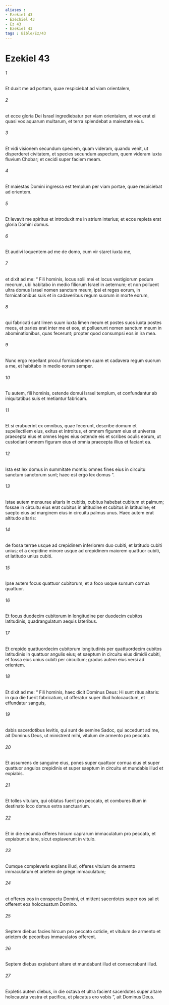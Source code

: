 ```yaml
---
aliases : 
- Ezekiel 43
- Ézéchiel 43
- Ez 43
- Ezekiel 43
tags : Bible/Ez/43
---
```


# Ezekiel 43

###### 1
Et duxit me ad portam, quae respiciebat ad viam orientalem, 
###### 2
et ecce gloria Dei Israel ingrediebatur per viam orientalem, et vox erat ei quasi vox aquarum multarum, et terra splendebat a maiestate eius. 
###### 3
Et vidi visionem secundum speciem, quam videram, quando venit, ut disperderet civitatem, et species secundum aspectum, quem videram iuxta fluvium Chobar; et cecidi super faciem meam.
###### 4
Et maiestas Domini ingressa est templum per viam portae, quae respiciebat ad orientem. 
###### 5
Et levavit me spiritus et introduxit me in atrium interius; et ecce repleta erat gloria Domini domus. 
###### 6
Et audivi loquentem ad me de domo, cum vir staret iuxta me, 
###### 7
et dixit ad me: “ Fili hominis, locus solii mei et locus vestigiorum pedum meorum, ubi habitabo in medio filiorum Israel in aeternum; et non polluent ultra domus Israel nomen sanctum meum, ipsi et reges eorum, in fornicationibus suis et in cadaveribus regum suorum in morte eorum, 
###### 8
qui fabricati sunt limen suum iuxta limen meum et postes suos iuxta postes meos, et paries erat inter me et eos, et polluerunt nomen sanctum meum in abominationibus, quas fecerunt; propter quod consumpsi eos in ira mea. 
###### 9
Nunc ergo repellant procul fornicationem suam et cadavera regum suorum a me, et habitabo in medio eorum semper.
###### 10
Tu autem, fili hominis, ostende domui Israel templum, et confundantur ab iniquitatibus suis et metiantur fabricam. 
###### 11
Et si erubuerint ex omnibus, quae fecerunt, describe domum et supellectilem eius, exitus et introitus, et omnem figuram eius et universa praecepta eius et omnes leges eius ostende eis et scribes oculis eorum, ut custodiant omnem figuram eius et omnia praecepta illius et faciant ea. 
###### 12
Ista est lex domus in summitate montis: omnes fines eius in circuitu sanctum sanctorum sunt; haec est ergo lex domus ”.
###### 13
Istae autem mensurae altaris in cubitis, cubitus habebat cubitum et palmum; fossae in circuitu eius erat cubitus in altitudine et cubitus in latitudine; et saepto eius ad marginem eius in circuitu palmus unus. Haec autem erat altitudo altaris: 
###### 14
de fossa terrae usque ad crepidinem inferiorem duo cubiti, et latitudo cubiti unius; et a crepidine minore usque ad crepidinem maiorem quattuor cubiti, et latitudo unius cubiti. 
###### 15
Ipse autem focus quattuor cubitorum, et a foco usque sursum cornua quattuor. 
###### 16
Et focus duodecim cubitorum in longitudine per duodecim cubitos latitudinis, quadrangulatum aequis lateribus. 
###### 17
Et crepido quattuordecim cubitorum longitudinis per quattuordecim cubitos latitudinis in quattuor angulis eius; et saeptum in circuitu eius dimidii cubiti, et fossa eius unius cubiti per circuitum; gradus autem eius versi ad orientem.
###### 18
Et dixit ad me: “ Fili hominis, haec dicit Dominus Deus: Hi sunt ritus altaris: in qua die fuerit fabricatum, ut offeratur super illud holocaustum, et effundatur sanguis, 
###### 19
dabis sacerdotibus levitis, qui sunt de semine Sadoc, qui accedunt ad me, ait Dominus Deus, ut ministrent mihi, vitulum de armento pro peccato. 
###### 20
Et assumens de sanguine eius, pones super quattuor cornua eius et super quattuor angulos crepidinis et super saeptum in circuitu et mundabis illud et expiabis. 
###### 21
Et tolles vitulum, qui oblatus fuerit pro peccato, et combures illum in destinato loco domus extra sanctuarium. 
###### 22
Et in die secunda offeres hircum caprarum immaculatum pro peccato, et expiabunt altare, sicut expiaverunt in vitulo. 
###### 23
Cumque compleveris expians illud, offeres vitulum de armento immaculatum et arietem de grege immaculatum; 
###### 24
et offeres eos in conspectu Domini, et mittent sacerdotes super eos sal et offerent eos holocaustum Domino. 
###### 25
Septem diebus facies hircum pro peccato cotidie, et vitulum de armento et arietem de pecoribus immaculatos offerent. 
###### 26
Septem diebus expiabunt altare et mundabunt illud et consecrabunt illud. 
###### 27
Expletis autem diebus, in die octava et ultra facient sacerdotes super altare holocausta vestra et pacifica, et placatus ero vobis ”, ait Dominus Deus.
